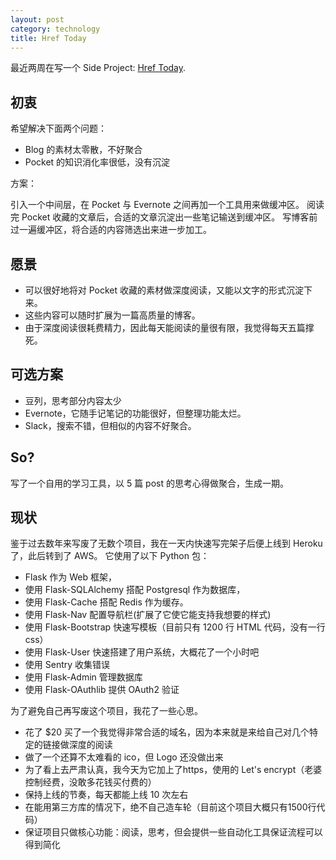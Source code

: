 ```yaml
---
layout: post
category: technology
title: Href Today
---
```


最近两周在写一个 Side Project: [Href Today](https://www.href.today/topics/2/issues).

## 初衷

希望解决下面两个问题：

* Blog 的素材太零散，不好聚合
* Pocket 的知识消化率很低，没有沉淀

方案：

引入一个中间层，在 Pocket 与 Evernote 之间再加一个工具用来做缓冲区。
阅读完 Pocket 收藏的文章后，合适的文章沉淀出一些笔记输送到缓冲区。
写博客前过一遍缓冲区，将合适的内容筛选出来进一步加工。

## 愿景

* 可以很好地将对 Pocket 收藏的素材做深度阅读，又能以文字的形式沉淀下来。
* 这些内容可以随时扩展为一篇高质量的博客。
* 由于深度阅读很耗费精力，因此每天能阅读的量很有限，我觉得每天五篇撑死。

## 可选方案

* 豆列，思考部分内容太少
* Evernote，它随手记笔记的功能很好，但整理功能太烂。
* Slack，搜索不错，但相似的内容不好聚合。

## So?

写了一个自用的学习工具，以 5 篇 post 的思考心得做聚合，生成一期。

## 现状

鉴于过去数年来写废了无数个项目，我在一天内快速写完架子后便上线到 Heroku 了，此后转到了 AWS。
它使用了以下 Python 包：

* Flask 作为 Web 框架，
* 使用 Flask-SQLAlchemy 搭配 Postgresql 作为数据库，
* 使用 Flask-Cache 搭配 Redis 作为缓存。
* 使用 Flask-Nav 配置导航栏(扩展了它使它能支持我想要的样式)
* 使用 Flask-Bootstrap 快速写模板（目前只有 1200 行 HTML 代码，没有一行 css）
* 使用 Flask-User 快速搭建了用户系统，大概花了一个小时吧
* 使用 Sentry 收集错误
* 使用 Flask-Admin 管理数据库
* 使用 Flask-OAuthlib 提供 OAuth2 验证

为了避免自己再写废这个项目，我花了一些心思。

* 花了 $20 买了一个我觉得非常合适的域名，因为本来就是来给自己对几个特定的链接做深度的阅读
* 做了一个还算不太难看的 ico，但 Logo 还没做出来
* 为了看上去严肃认真，我今天为它加上了https，使用的 Let's encrypt（老婆控制经费，没敢多花钱买付费的）
* 保持上线的节奏，每天都能上线 10 次左右
* 在能用第三方库的情况下，绝不自己造车轮（目前这个项目大概只有1500行代码）
* 保证项目只做核心功能：阅读，思考，但会提供一些自动化工具保证流程可以得到简化
